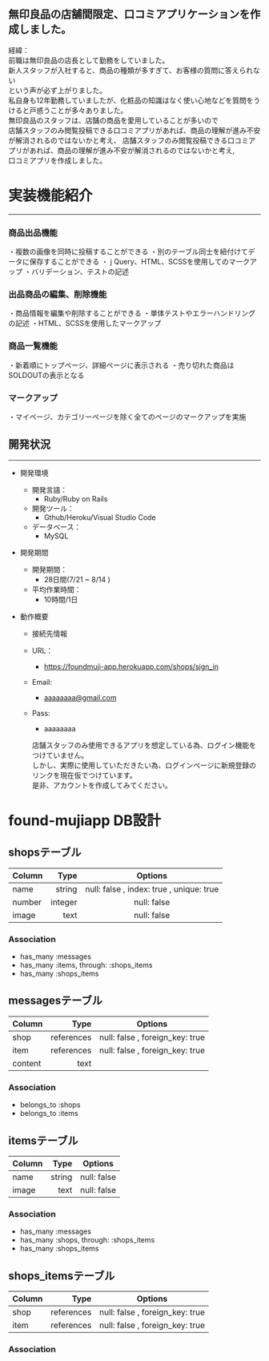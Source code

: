 
## 無印良品の店舗間限定、口コミアプリケーションを作成しました。

経緯：  
前職は無印良品の店長として勤務をしていました。   
新人スタッフが入社すると、商品の種類が多すぎて、お客様の質問に答えられない    
という声が必ず上がりました。  
私自身も12年勤務していましたが、化粧品の知識はなく使い心地などを質問をうけると戸惑うことが多々ありました。    
無印良品のスタッフは、店舗の商品を愛用していることが多いので  
店舗スタッフのみ閲覧投稿できる口コミアプリがあれば、商品の理解が進み不安が解消されるのではないかと考え、
店舗スタッフのみ閲覧投稿できる口コミアプリがあれば、商品の理解が進み不安が解消されるのではないかと考え,  
口コミアプリを作成しました。　　


# **実装機能紹介**
---


### 商品出品機能


・複数の画像を同時に投稿することができる
・別のテーブル同士を紐付けてデータに保存することができる
・ j Query、HTML、SCSSを使用してのマークアップ
・バリデーション、テストの記述


### 出品商品の編集、削除機能

・商品情報を編集や削除することができる
・単体テストやエラーハンドリングの記述
・HTML、SCSSを使用したマークアップ

### 商品一覧機能

・新着順にトップページ、詳細ページに表示される
・売り切れた商品はSOLDOUTの表示となる


### マークアップ
・マイページ、カテゴリーページを除く全てのページのマークアップを実施


## 開発状況
---


- 開発環境
    * 開発言語：
        * Ruby/Ruby on Rails
    * 開発ツール：
        * Gthub/Heroku/Visual Studio Code
    * データベース：
        * MySQL
- 開発期間
    * 開発期間：
        * 28日間(7/21 ~ 8/14 )
    * 平均作業時間：
        * 10時間/1日

- 動作概要
    * 接続先情報
    * URL：
        * https://foundmuji-app.herokuapp.com/shops/sign_in
    * Email:
        * aaaaaaaa@gmail.com
    * Pass:
        * aaaaaaaa
        
        
      店舗スタッフのみ使用できるアプリを想定している為、ログイン機能をつけていません。  
      しかし、実際に使用していただきたい為、ログインページに新規登録のリンクを現在仮でつけています。  
      是非、アカウントを作成してみてください。
       




# found-mujiapp  DB設計
## shopsテーブル
| Column | Type | Options |
|:-------|-----:|:-------:|
| name | string | null: false , index: true , unique: true |
| number | integer | null: false |
| image | text | null: false |
### Association
- has_many :messages
- has_many :items, through: :shops_items
- has_many :shops_items

## messagesテーブル
| Column | Type | Options |
|:-------|-----:|:-------:|
| shop | references | null: false , foreign_key: true |
| item | references | null: false , foreign_key: true |
| content | text | |
### Association
- belongs_to :shops
- belongs_to :items

## itemsテーブル
| Column | Type | Options |
|:-------|-----:|:-------:|
| name | string | null: false |
| image | text | null: false |
### Association
- has_many :messages
- has_many :shops, through: :shops_items
- has_many :shops_items

## shops_itemsテーブル
| Column | Type | Options |
|:-------|-----:|:-------:|
| shop | references | null: false , foreign_key: true |
| item | references | null: false , foreign_key: true |
### Association

